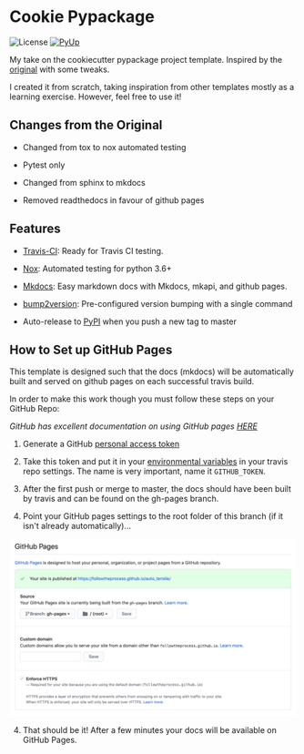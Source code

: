 # Cookie Pypackage

![License](https://img.shields.io/github/license/FollowTheProcess/cookie_pypackage.svg)
[![PyUp](https://pyup.io/repos/github/FollowTheProcess/cookie_pypackage/shield.svg)](https://pyup.io/repos/github/FollowTheProcess/cookie_pypackage/)

My take on the cookiecutter pypackage project template. Inspired by the [original](https://github.com/audreyr/cookiecutter-pypackage/) with some tweaks.

I created it from scratch, taking inspiration from other templates mostly as a learning exercise. However, feel free to use it!

## Changes from the Original

* Changed from tox to nox automated testing

* Pytest only

* Changed from sphinx to mkdocs

* Removed readthedocs in favour of github pages

## Features

* [Travis-CI](https://travis-ci.com): Ready for Travis CI testing.

* [Nox](https://nox.thea.codes/en/stable/): Automated testing for python 3.6+

* [Mkdocs](https://www.mkdocs.org): Easy markdown docs with Mkdocs, mkapi, and github pages.

* [bump2version](https://github.com/c4urself/bump2version): Pre-configured version bumping with a single command

* Auto-release to [PyPI](https://pypi.org) when you push a new tag to master

## How to Set up GitHub Pages

This template is designed such that the docs (mkdocs) will be automatically built and served on github pages on each successful travis build.

In order to make this work though you must follow these steps on your GitHub Repo:

*GitHub has excellent documentation on using GitHub pages [HERE](https://docs.github.com/en/free-pro-team@latest/github/working-with-github-pages)*

1) Generate a GitHub [personal access token](https://docs.github.com/en/free-pro-team@latest/github/authenticating-to-github/creating-a-personal-access-token)

2) Take this token and put it in your [environmental variables](https://docs.travis-ci.com/user/environment-variables/) in your travis repo settings. The name is very important, name it `GITHUB_TOKEN`.

3) After the first push or merge to master, the docs should have been built by travis and can be found on the gh-pages branch.

3) Point your GitHub pages settings to the root folder of this branch (if it isn't already automatically)...

![GHPagesBranch](./img/github_pages_setting.png)

4) That should be it! After a few minutes your docs will be available on GitHub Pages.
